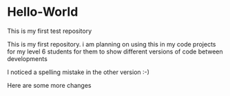 # Hello-World
This is my first test repository

This is my first repository.  i am planning on using this in my code projects for my level 6 students for them to show different versions of code between developments

I noticed a spelling mistake in the other version :-)

Here are some more changes
